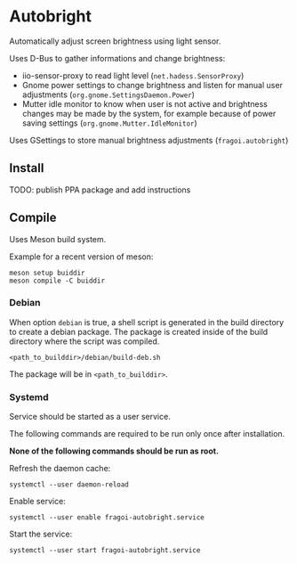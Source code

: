 # Autobright

Automatically adjust screen brightness using light sensor.

Uses D-Bus to gather informations and change brightness:
* iio-sensor-proxy to read light level (`net.hadess.SensorProxy`)
* Gnome power settings to change brightness and listen for manual user adjustments (`org.gnome.SettingsDaemon.Power`)
* Mutter idle monitor to know when user is not active and brightness changes may be made by the system, for example because of power saving settings (`org.gnome.Mutter.IdleMonitor`)

Uses GSettings to store manual brightness adjustments (`fragoi.autobright`)

## Install

TODO: publish PPA package and add instructions

## Compile

Uses Meson build system.

Example for a recent version of meson:

```
meson setup buiddir
meson compile -C buiddir
```

### Debian

When option `debian` is true, a shell script is generated in the build directory to create a debian package.
The package is created inside of the build directory where the script was compiled.

```
<path_to_builddir>/debian/build-deb.sh
```

The package will be in `<path_to_builddir>`.

### Systemd

Service should be started as a user service.

The following commands are required to be run only once after installation.

**None of the following commands should be run as root.**

Refresh the daemon cache:

```
systemctl --user daemon-reload
```

Enable service:

```
systemctl --user enable fragoi-autobright.service
```

Start the service:

```
systemctl --user start fragoi-autobright.service
```
